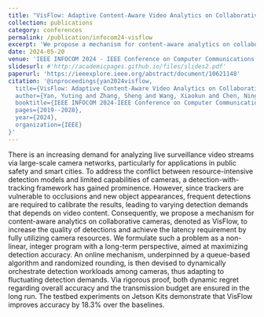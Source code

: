 ```yaml
---
title: "VisFlow: Adaptive Content-Aware Video Analytics on Collaborative Cameras"
collection: publications
category: conferences
permalink: /publication/infocom24-visflow
excerpt: 'We propose a mechanism for content-aware analytics on collaborative cameras, denoted as VisFlow, to increase the quality of detections and achieve the latency requirement by fully utilizing camera resources.'
date: 2024-05-20
venue: 'IEEE INFOCOM 2024 - IEEE Conference on Computer Communications '
slidesurl: #'http://academicpages.github.io/files/slides2.pdf'
paperurl: 'https://ieeexplore.ieee.org/abstract/document/10621148'
citation: '@inproceedings{yan2024visflow,
  title={VisFlow: Adaptive Content-Aware Video Analytics on Collaborative Cameras},
  author={Yan, Yuting and Zhang, Sheng and Wang, Xiaokun and Chen, Ning and Chen, Yu and Liang, Yu and Xiao, Mingjun and Lu, Sanglu},
  booktitle={IEEE INFOCOM 2024-IEEE Conference on Computer Communications},
  pages={2019--2028},
  year={2024},
  organization={IEEE}
}'
---
```


There is an increasing demand for analyzing live surveillance video streams via large-scale camera networks, particularly for applications in public safety and smart cities. To address the conflict between resource-intensive detection models and limited capabilities of cameras, a detection-with-tracking framework has gained prominence. However, since trackers are vulnerable to occlusions and new object appearances, frequent detections are required to calibrate the results, leading to varying detection demands that depends on video content. Consequently, we propose a mechanism for content-aware analytics on collaborative cameras, denoted as VisFlow, to increase the quality of detections and achieve the latency requirement by fully utilizing camera resources. We formulate such a problem as a non-linear, integer program with a long-term perspective, aimed at maximizing detection accuracy. An online mechanism, underpinned by a queue-based algorithm and randomized rounding, is then devised to dynamically orchestrate detection workloads among cameras, thus adapting to fluctuating detection demands. Via rigorous proof, both dynamic regret regarding overall accuracy and the transmission budget are ensured in the long run. The testbed experiments on Jetson Kits demonstrate that VisFlow improves accuracy by 18.3% over the baselines.
